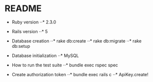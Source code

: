 # README

* Ruby version
⋅⋅* 2.3.0

* Rails version
⋅⋅* 5

* Database creation
⋅⋅* rake db:create
⋅⋅* rake db:migrate
⋅⋅* rake db:setup

* Database initialization
⋅⋅* MySQL

* How to run the test suite
⋅⋅* bundle exec rspec spec

* Create authorization token
⋅⋅* bundle exec rails c
⋅⋅* ApiKey.create!
